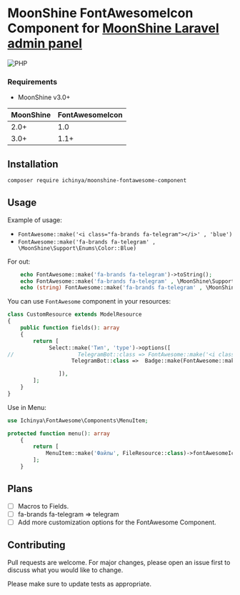 # MoonShine FontAwesomeIcon Component for [MoonShine Laravel admin panel](https://moonshine-laravel.com)

![PHP](https://img.shields.io/badge/PHP-^8.2-blue.svg?style=flat)

### Requirements

- MoonShine v3.0+

| MoonShine | FontAwesomeIcon |
|-----------|-----------------|
| 2.0+      | 1.0             |
| 3.0+      | 1.1+            |

## Installation

```bash
composer require ichinya/moonshine-fontawesome-component
```

## Usage

Example of usage:

* `FontAwesome::make('<i class="fa-brands fa-telegram"></i>' , 'blue')`
* `FontAwesome::make('fa-brands fa-telegram' , \MoonShine\Support\Enums\Color::Blue)`

For out:

```php
    echo FontAwesome::make('fa-brands fa-telegram')->toString();
    echo FontAwesome::make('fa-brands fa-telegram' , \MoonShine\Support\Enums\Color::Blue)->render();
    echo (string) FontAwesome::make('fa-brands fa-telegram' , \MoonShine\Support\Enums\Color::Blue);
```

You can use `FontAwesome` component in your resources:

```php
class CustomResource extends ModelResource
{
    public function fields(): array
    {
        return [
             Select::make('Тип', 'type')->options([
//                    TelegramBot::class => FontAwesome::make('<i class="fa-brands fa-telegram"></i>' , 'blue'),
                    TelegramBot::class =>  Badge::make(FontAwesome::make('<i class="fa-brands fa-telegram"></i>' , 'blue') . 'Telegram', 'blue'),

                ]),
        ];
    }
}
```

Use in Menu:

```php
use Ichinya\FontAwesome\Components\MenuItem;

protected function menu(): array
    {
        return [
            MenuItem::make('Файлы', FileResource::class)->fontAwesomeIcon('<i class="fa-solid fa-upload"></i>'),
        ];
    }
```

## Plans

* [ ] Macros to Fields.
* [ ] fa-brands fa-telegram => telegram
* [ ] Add more customization options for the FontAwesome Component.

## Contributing

Pull requests are welcome. For major changes, please open an issue first
to discuss what you would like to change.

Please make sure to update tests as appropriate.

